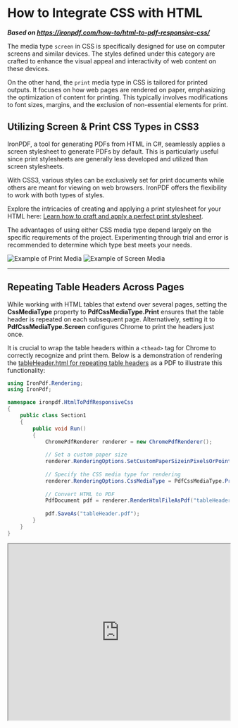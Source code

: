 # How to Integrate CSS with HTML

***Based on <https://ironpdf.com/how-to/html-to-pdf-responsive-css/>***


The media type `screen` in CSS is specifically designed for use on computer screens and similar devices. The styles defined under this category are crafted to enhance the visual appeal and interactivity of web content on these devices.

On the other hand, the `print` media type in CSS is tailored for printed outputs. It focuses on how web pages are rendered on paper, emphasizing the optimization of content for printing. This typically involves modifications to font sizes, margins, and the exclusion of non-essential elements for print.

## Utilizing Screen & Print CSS Types in CSS3

IronPDF, a tool for generating PDFs from HTML in C#, seamlessly applies a screen stylesheet to generate PDFs by default. This is particularly useful since print stylesheets are generally less developed and utilized than screen stylesheets.

With CSS3, various styles can be exclusively set for print documents while others are meant for viewing on web browsers. IronPDF offers the flexibility to work with both types of styles.

Explore the intricacies of creating and applying a print stylesheet for your HTML here: [Learn how to craft and apply a perfect print stylesheet](https://www.jotform.com/blog/css-perfect-print-stylesheet-98272/).

The advantages of using either CSS media type depend largely on the specific requirements of the project. Experimenting through trial and error is recommended to determine which type best meets your needs.

![Example of Print Media](https://ironpdf.com/static-assets/pdf/how-to/pixel-perfect-html-to-pdf/Comparison%20of%20Screen%20and%20Print%201.webp)
![Example of Screen Media](https://ironpdf.com/static-assets/pdf/how-to/pixel-perfect-html-to-pdf/Comparison%20of%20Screen%20and%20Print%202.webp)

<hr>

## Repeating Table Headers Across Pages

While working with HTML tables that extend over several pages, setting the **CssMediaType** property to **PdfCssMediaType.Print** ensures that the table header is repeated on each subsequent page. Alternatively, setting it to **PdfCssMediaType.Screen** configures Chrome to print the headers just once.

It is crucial to wrap the table headers within a `<thead>` tag for Chrome to correctly recognize and print them. Below is a demonstration of rendering the [tableHeader.html for repeating table headers](https://ironpdf.com/static-assets/pdf/how-to/html-to-pdf-responsive-css/tableHeader.html) as a PDF to illustrate this functionality:

```cs
using IronPdf.Rendering;
using IronPdf;

namespace ironpdf.HtmlToPdfResponsiveCss
{
    public class Section1
    {
        public void Run()
        {
            ChromePdfRenderer renderer = new ChromePdfRenderer();
            
            // Set a custom paper size
            renderer.RenderingOptions.SetCustomPaperSizeinPixelsOrPoints(600, 400);
            
            // Specify the CSS media type for rendering
            renderer.RenderingOptions.CssMediaType = PdfCssMediaType.Print;
            
            // Convert HTML to PDF
            PdfDocument pdf = renderer.RenderHtmlFileAsPdf("tableHeader.html");
            
            pdf.SaveAs("tableHeader.pdf");
        }
    }
}
```

<iframe loading="lazy" src="https://ironpdf.com/static-assets/pdf/how-to/html-to-pdf-responsive-css/tableHeader.pdf" width="100%" height="400px">
</iframe>
